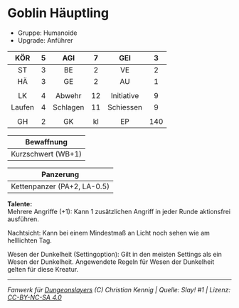# Goblin Häuptling  
- Gruppe: Humanoide  
- Upgrade: Anführer  

| KÖR | 5 | AGI | 7 | GEI | 3 |
| :-: | :-: | :-: | :-: | :-: | :-: |
| ST | 3 | BE | 2 | VE | 2 |
| HÄ | 3 | GE | 2 | AU | 1 |
|  |
| LK | 4 | Abwehr | 12 | Initiative | 9 |
| Laufen | 4 | Schlagen | 11 | Schiessen | 9 |
|  |
| GH | 2 | GK | kl | EP | 140 |

| Bewaffnung |
| --- |
| Kurzschwert (WB+1) |


| Panzerung |
| --- |
| Kettenpanzer (PA+2, LA-0.5) |


**Talente:**  
Mehrere Angriffe (+1): Kann 1 zusätzlichen Angriff in jeder Runde aktionsfrei ausführen.

Nachtsicht: Kann bei einem Mindestmaß an Licht noch sehen wie am helllichten Tag.

Wesen der Dunkelheit (Settingoption): Gilt in den meisten Settings als ein Wesen der Dunkelheit. Angewendete Regeln für Wesen der Dunkelheit gelten für diese Kreatur.





___
*Fanwerk für [Dungeonslayers](https://www.dungeonslayers.net/) (C) Christian Kennig | Quelle: Slay! #1 | Lizenz: [CC-BY-NC-SA 4.0](https://creativecommons.org/licenses/by-nc-sa/4.0/deed.de)*